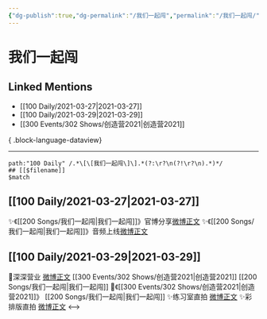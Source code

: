 ```yaml
---
{"dg-publish":true,"dg-permalink":"/我们一起闯","permalink":"/我们一起闯/","created":"2023-04-09T15:14:13.000+08:00","updated":"2023-08-24T18:06:52.561+08:00"}
---
```


# 我们一起闯

## Linked Mentions
- [[100 Daily/2021-03-27\|2021-03-27]]
- [[100 Daily/2021-03-29\|2021-03-29]]
- [[300 Events/302 Shows/创造营2021\|创造营2021]]

{ .block-language-dataview}

---

```expander
path:"100 Daily" /.*\[\[我们一起闯\]\].*(?:\r?\n(?!\r?\n).*)*/
## [[$filename]]
$match
```
## [[100 Daily/2021-03-27\|2021-03-27]]
✨《[[200 Songs/我们一起闯\|我们一起闯]]》官博分享[微博正文](https://m.weibo.cn/6466290670/4619438840876241)
✨《[[200 Songs/我们一起闯\|我们一起闯]]》音频上线[微博正文](https://m.weibo.cn/6466290670/4619446570716098)
## [[100 Daily/2021-03-29\|2021-03-29]]
🌟深深营业 [微博正文](https://m.weibo.cn/6466290670/4620079873131998) [[300 Events/302 Shows/创造营2021\|创造营2021]] [[200 Songs/我们一起闯\|我们一起闯]]
🌟《[[300 Events/302 Shows/创造营2021\|创造营2021]]》 [[200 Songs/我们一起闯\|我们一起闯]]
✨练习室直拍 [微博正文](https://m.weibo.cn/6466290670/4620067717251662)
✨彩排版直拍 [微博正文](https://m.weibo.cn/6466290670/4620102513724204)
<-->
